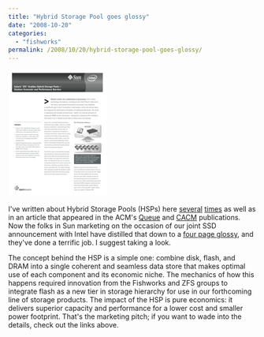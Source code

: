 ```yaml
---
title: "Hybrid Storage Pool goes glossy"
date: "2008-10-20"
categories:
  - "fishworks"
permalink: /2008/10/20/hybrid-storage-pool-goes-glossy/
---
```


![](images/hsp_glossy.jpg)

I've written about Hybrid Storage Pools (HSPs) here [several](http://dtrace.org/blogs/ahl/flash_hybrid_pools_and_future) [times](http://dtrace.org/blogs/ahl/hybrid_storage_pools_the_l2arc) as well as in an article that appeared in the ACM's [Queue](http://www.acmqueue.org/modules.php?name=Content&pa=showpage&pid=553) and [CACM](http://dtrace.org/blogs/ahl/hybrid_storage_pools_in_cacm) publications. Now the folks in Sun marketing on the occasion of our joint SSD announcement with Intel have distilled that down to a [four page glossy](http://www.sun.com/x64/intel/zfs_solution_brief.pdf), and they've done a terrific job. I suggest taking a look.

The concept behind the HSP is a simple one: combine disk, flash, and DRAM into a single coherent and seamless data store that makes optimal use of each component and its economic niche. The mechanics of how this happens required innovation from the Fishworks and ZFS groups to integrate flash as a new tier in storage hierarchy for use in our forthcoming line of storage products. The impact of the HSP is pure economics: it delivers superior capacity and performance for a lower cost and smaller power footprint. That's the marketing pitch; if you want to wade into the details, check out the links above.
